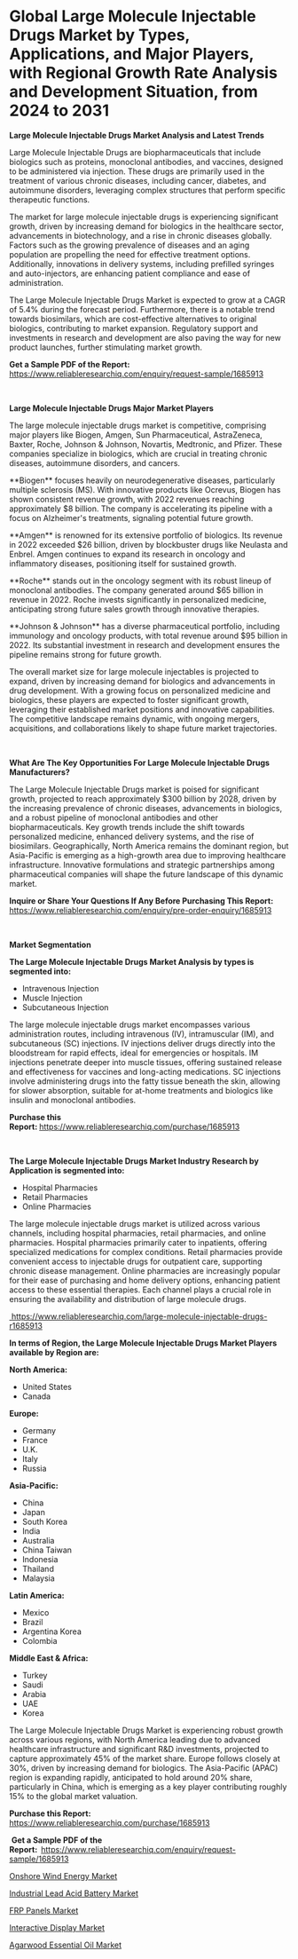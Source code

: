 <p><h1>Global Large Molecule Injectable Drugs Market by Types, Applications, and Major Players, with Regional Growth Rate Analysis and Development Situation, from 2024 to 2031</h1></p><p><strong>Large Molecule Injectable Drugs Market Analysis and Latest Trends</strong></p>
<p><p>Large Molecule Injectable Drugs are biopharmaceuticals that include biologics such as proteins, monoclonal antibodies, and vaccines, designed to be administered via injection. These drugs are primarily used in the treatment of various chronic diseases, including cancer, diabetes, and autoimmune disorders, leveraging complex structures that perform specific therapeutic functions.</p><p>The market for large molecule injectable drugs is experiencing significant growth, driven by increasing demand for biologics in the healthcare sector, advancements in biotechnology, and a rise in chronic diseases globally. Factors such as the growing prevalence of diseases and an aging population are propelling the need for effective treatment options. Additionally, innovations in delivery systems, including prefilled syringes and auto-injectors, are enhancing patient compliance and ease of administration.</p><p>The Large Molecule Injectable Drugs Market is expected to grow at a CAGR of 5.4% during the forecast period. Furthermore, there is a notable trend towards biosimilars, which are cost-effective alternatives to original biologics, contributing to market expansion. Regulatory support and investments in research and development are also paving the way for new product launches, further stimulating market growth.</p></p>
<p><strong>Get a Sample PDF of the Report:&nbsp;</strong> <a href="https://www.reliableresearchiq.com/enquiry/request-sample/1685913?utm_campaign=1834&utm_medium=2&utm_source=Github&utm_content=ia&utm_term=17122024&utm_id=large-molecule-injectable-drugs">https://www.reliableresearchiq.com/enquiry/request-sample/1685913</a></p>
<p>&nbsp;</p>
<p><strong>Large Molecule Injectable Drugs Major Market Players</strong></p>
<p><p>The large molecule injectable drugs market is competitive, comprising major players like Biogen, Amgen, Sun Pharmaceutical, AstraZeneca, Baxter, Roche, Johnson & Johnson, Novartis, Medtronic, and Pfizer. These companies specialize in biologics, which are crucial in treating chronic diseases, autoimmune disorders, and cancers.</p><p>**Biogen** focuses heavily on neurodegenerative diseases, particularly multiple sclerosis (MS). With innovative products like Ocrevus, Biogen has shown consistent revenue growth, with 2022 revenues reaching approximately $8 billion. The company is accelerating its pipeline with a focus on Alzheimer's treatments, signaling potential future growth.</p><p>**Amgen** is renowned for its extensive portfolio of biologics. Its revenue in 2022 exceeded $26 billion, driven by blockbuster drugs like Neulasta and Enbrel. Amgen continues to expand its research in oncology and inflammatory diseases, positioning itself for sustained growth.</p><p>**Roche** stands out in the oncology segment with its robust lineup of monoclonal antibodies. The company generated around $65 billion in revenue in 2022. Roche invests significantly in personalized medicine, anticipating strong future sales growth through innovative therapies.</p><p>**Johnson & Johnson** has a diverse pharmaceutical portfolio, including immunology and oncology products, with total revenue around $95 billion in 2022. Its substantial investment in research and development ensures the pipeline remains strong for future growth.</p><p>The overall market size for large molecule injectables is projected to expand, driven by increasing demand for biologics and advancements in drug development. With a growing focus on personalized medicine and biologics, these players are expected to foster significant growth, leveraging their established market positions and innovative capabilities. The competitive landscape remains dynamic, with ongoing mergers, acquisitions, and collaborations likely to shape future market trajectories.</p></p>
<p>&nbsp;</p>
<p><strong>What Are The Key Opportunities For Large Molecule Injectable Drugs Manufacturers?</strong></p>
<p><p>The Large Molecule Injectable Drugs market is poised for significant growth, projected to reach approximately $300 billion by 2028, driven by the increasing prevalence of chronic diseases, advancements in biologics, and a robust pipeline of monoclonal antibodies and other biopharmaceuticals. Key growth trends include the shift towards personalized medicine, enhanced delivery systems, and the rise of biosimilars. Geographically, North America remains the dominant region, but Asia-Pacific is emerging as a high-growth area due to improving healthcare infrastructure. Innovative formulations and strategic partnerships among pharmaceutical companies will shape the future landscape of this dynamic market.</p></p>
<p><strong>Inquire or Share Your Questions If Any Before Purchasing This Report:</strong> <a href="https://www.reliableresearchiq.com/enquiry/pre-order-enquiry/1685913?utm_campaign=1834&utm_medium=2&utm_source=Github&utm_content=ia&utm_term=17122024&utm_id=large-molecule-injectable-drugs">https://www.reliableresearchiq.com/enquiry/pre-order-enquiry/1685913</a></p>
<p>&nbsp;</p>
<p><strong>Market Segmentation</strong></p>
<p><strong>The Large Molecule Injectable Drugs Market Analysis by types is segmented into:</strong></p>
<p><ul><li>Intravenous Injection</li><li>Muscle Injection</li><li>Subcutaneous Injection</li></ul></p>
<p><p>The large molecule injectable drugs market encompasses various administration routes, including intravenous (IV), intramuscular (IM), and subcutaneous (SC) injections. IV injections deliver drugs directly into the bloodstream for rapid effects, ideal for emergencies or hospitals. IM injections penetrate deeper into muscle tissues, offering sustained release and effectiveness for vaccines and long-acting medications. SC injections involve administering drugs into the fatty tissue beneath the skin, allowing for slower absorption, suitable for at-home treatments and biologics like insulin and monoclonal antibodies.</p></p>
<p><strong>Purchase this Report:&nbsp;</strong><a href="https://www.reliableresearchiq.com/purchase/1685913?utm_campaign=1834&utm_medium=2&utm_source=Github&utm_content=ia&utm_term=17122024&utm_id=large-molecule-injectable-drugs">https://www.reliableresearchiq.com/purchase/1685913</a></p>
<p>&nbsp;</p>
<p><strong>The Large Molecule Injectable Drugs Market Industry Research by Application is segmented into:</strong></p>
<p><ul><li>Hospital Pharmacies</li><li>Retail Pharmacies</li><li>Online Pharmacies</li></ul></p>
<p><p>The large molecule injectable drugs market is utilized across various channels, including hospital pharmacies, retail pharmacies, and online pharmacies. Hospital pharmacies primarily cater to inpatients, offering specialized medications for complex conditions. Retail pharmacies provide convenient access to injectable drugs for outpatient care, supporting chronic disease management. Online pharmacies are increasingly popular for their ease of purchasing and home delivery options, enhancing patient access to these essential therapies. Each channel plays a crucial role in ensuring the availability and distribution of large molecule drugs.</p></p>
<p><a href="https://www.reliableresearchiq.com/large-molecule-injectable-drugs-r1685913?utm_campaign=1834&utm_medium=2&utm_source=Github&utm_content=ia&utm_term=17122024&utm_id=large-molecule-injectable-drugs">&nbsp;https://www.reliableresearchiq.com/large-molecule-injectable-drugs-r1685913</a></p>
<p><strong>In terms of Region, the Large Molecule Injectable Drugs Market Players available by Region are:</strong></p>
<p>
    <p> <strong> North America: </strong>
        <ul>
            <li>United States</li>
            <li>Canada</li>
        </ul>
        </p> 
    <p> <strong> Europe: </strong>
        <ul>
            <li>Germany</li>
            <li>France</li>
            <li>U.K.</li>
            <li>Italy</li>
            <li>Russia</li>
        </ul>
        </p> 
    <p> <strong> Asia-Pacific: </strong>
        <ul>
            <li>China</li>
            <li>Japan</li>
            <li>South Korea</li>
            <li>India</li>
            <li>Australia</li>
            <li>China Taiwan</li>
            <li>Indonesia</li>
            <li>Thailand</li>
            <li>Malaysia</li>
        </ul>
        </p> 
    <p> <strong> Latin America: </strong>
        <ul>
            <li>Mexico</li>
            <li>Brazil</li>
            <li>Argentina Korea</li>
            <li>Colombia</li>
        </ul>
        </p> 
    <p> <strong> Middle East & Africa: </strong>
        <ul>
            <li>Turkey</li>
            <li>Saudi</li>
            <li>Arabia</li>
            <li>UAE</li>
            <li>Korea</li>
        </ul>
    </p>
    </p>
<p><p>The Large Molecule Injectable Drugs Market is experiencing robust growth across various regions, with North America leading due to advanced healthcare infrastructure and significant R&D investments, projected to capture approximately 45% of the market share. Europe follows closely at 30%, driven by increasing demand for biologics. The Asia-Pacific (APAC) region is expanding rapidly, anticipated to hold around 20% share, particularly in China, which is emerging as a key player contributing roughly 15% to the global market valuation.</p></p>
<p><strong>Purchase this Report: </strong><a href="https://www.reliableresearchiq.com/purchase/1685913?utm_campaign=1834&utm_medium=2&utm_source=Github&utm_content=ia&utm_term=17122024&utm_id=large-molecule-injectable-drugs">https://www.reliableresearchiq.com/purchase/1685913</a></p>
<p>&nbsp;<strong>Get a Sample PDF of the Report:&nbsp;&nbsp;</strong><a href="https://www.reliableresearchiq.com/enquiry/request-sample/1685913?utm_campaign=1834&utm_medium=2&utm_source=Github&utm_content=ia&utm_term=17122024&utm_id=large-molecule-injectable-drugs">https://www.reliableresearchiq.com/enquiry/request-sample/1685913</a></p>
<p><strong></strong></p>
<p><p><a href="https://www.linkedin.com/pulse/onshore-wind-energy-market-global-insights-sales-trends-2024-mgryc?utm_campaign=1834&utm_medium=2&utm_source=Github&utm_content=ia&utm_term=17122024&utm_id=large-molecule-injectable-drugs">Onshore Wind Energy Market</a></p><p><a href="https://www.linkedin.com/pulse/industrial-lead-acid-battery-market-report-competitive-insights-o4vtc?utm_campaign=1834&utm_medium=2&utm_source=Github&utm_content=ia&utm_term=17122024&utm_id=large-molecule-injectable-drugs">Industrial Lead Acid Battery Market</a></p><p><a href="https://www.linkedin.com/pulse/f-my-mkt-intel-xkfif?utm_campaign=1834&utm_medium=2&utm_source=Github&utm_content=ia&utm_term=17122024&utm_id=large-molecule-injectable-drugs">FRP Panels Market</a></p><p><a href="https://www.linkedin.com/pulse/comprehensive-study-interactive-display-market-share-goxee?utm_campaign=1834&utm_medium=2&utm_source=Github&utm_content=ia&utm_term=17122024&utm_id=large-molecule-injectable-drugs">Interactive Display Market</a></p><p><a href="https://www.linkedin.com/pulse/agarwood-essential-oil-market-insights-provide-historical-hcu2e?utm_campaign=1834&utm_medium=2&utm_source=Github&utm_content=ia&utm_term=17122024&utm_id=large-molecule-injectable-drugs">Agarwood Essential Oil Market</a></p></p>
